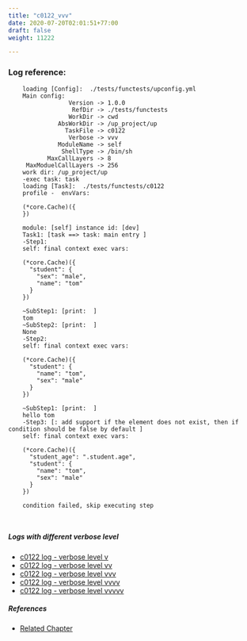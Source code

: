 ```yaml
---
title: "c0122_vvv"
date: 2020-07-20T02:01:51+77:00
draft: false
weight: 11222

---
```


### Log reference: <no value>

```
    loading [Config]:  ./tests/functests/upconfig.yml
    Main config:
                 Version -> 1.0.0
                  RefDir -> ./tests/functests
                 WorkDir -> cwd
              AbsWorkDir -> /up_project/up
                TaskFile -> c0122
                 Verbose -> vvv
              ModuleName -> self
               ShellType -> /bin/sh
           MaxCallLayers -> 8
     MaxModuelCallLayers -> 256
    work dir: /up_project/up
    -exec task: task
    loading [Task]:  ./tests/functests/c0122
    profile -  envVars:
    
    (*core.Cache)({
    })
    
    module: [self] instance id: [dev]
    Task1: [task ==> task: main entry ]
    -Step1:
    self: final context exec vars:
    
    (*core.Cache)({
      "student": {
        "sex": "male",
        "name": "tom"
      }
    })
    
    ~SubStep1: [print:  ]
    tom
    ~SubStep2: [print:  ]
    None
    -Step2:
    self: final context exec vars:
    
    (*core.Cache)({
      "student": {
        "name": "tom",
        "sex": "male"
      }
    })
    
    ~SubStep1: [print:  ]
    hello tom
    -Step3: [: add support if the element does not exist, then if condition should be false by default ]
    self: final context exec vars:
    
    (*core.Cache)({
      "student_age": ".student.age",
      "student": {
        "name": "tom",
        "sex": "male"
      }
    })
    
    condition failed, skip executing step 
    
    
```

##### Logs with different verbose level
* [c0122 log - verbose level v](../../logs/c0122_v)
* [c0122 log - verbose level vv](../../logs/c0122_vv)
* [c0122 log - verbose level vvv](../../logs/c0122_vvv)
* [c0122 log - verbose level vvvv](../../logs/c0122_vvvv)
* [c0122 log - verbose level vvvvv](../../logs/c0122_vvvvv)

##### References
* [Related Chapter](../../flow-controll/c0122)
